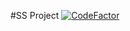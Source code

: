 #SS Project
[![CodeFactor](https://www.codefactor.io/repository/github/reader8765/ss-project/badge/master)](https://www.codefactor.io/repository/github/reader8765/ss-project/overview/master)
